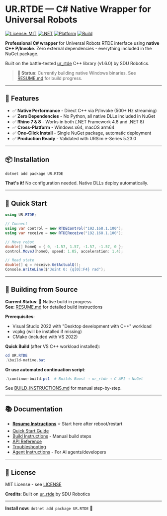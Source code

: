 # UR.RTDE — C# Native Wrapper for Universal Robots

[![License: MIT](https://img.shields.io/badge/License-MIT-yellow.svg)](https://opensource.org/licenses/MIT)
[![.NET](https://img.shields.io/badge/.NET-4.8%20%7C%208.0-512BD4)](https://dotnet.microsoft.com/)
[![Platform](https://img.shields.io/badge/Platform-Windows%20%7C%20macOS-lightgrey)](https://github.com/lasaths/UR.RTDE)
[![Build](https://img.shields.io/badge/Build-Native%20C%2B%2B-blue)](https://github.com/lasaths/UR.RTDE)

**Professional C# wrapper** for Universal Robots RTDE interface using **native C++ P/Invoke**. Zero external dependencies - everything included in the NuGet package.

Built on the battle-tested [ur_rtde](https://gitlab.com/sdurobotics/ur_rtde) C++ library (v1.6.0) by SDU Robotics.

> **🔄 Status**: Currently building native Windows binaries. See [RESUME.md](RESUME.md) for build progress.

---

## 🎯 Features

- ✅ **Native Performance** - Direct C++ via P/Invoke (500+ Hz streaming)
- ✅ **Zero Dependencies** - No Python, all native DLLs included in NuGet  
- ✅ **Rhino 7 & 8** - Works in both (.NET Framework 4.8 and .NET 8)
- ✅ **Cross-Platform** - Windows x64, macOS arm64
- ✅ **One-Click Install** - Single NuGet package, automatic deployment
- ✅ **Production Ready** - Validated with URSim e-Series 5.23.0

---

## 📦 Installation

```bash
dotnet add package UR.RTDE
```

**That's it!** No configuration needed. Native DLLs deploy automatically.

---

## 🚀 Quick Start

```csharp
using UR.RTDE;

// Connect
using var control = new RTDEControl("192.168.1.100");
using var receive = new RTDEReceive("192.168.1.100");

// Move robot
double[] homeQ = { 0, -1.57, 1.57, -1.57, -1.57, 0 };
control.MoveJ(homeQ, speed: 1.05, acceleration: 1.4);

// Read state
double[] q = receive.GetActualQ();
Console.WriteLine($"Joint 0: {q[0]:F4} rad");
```

---

## 🔨 Building from Source

**Current Status**: 🔄 Native build in progress  
**See**: [RESUME.md](RESUME.md) for detailed build instructions

**Prerequisites**: 
- Visual Studio 2022 with "Desktop development with C++" workload
- vcpkg (will be installed if missing)
- CMake (included with VS 2022)

**Quick Build** (after VS C++ workload installed):
```powershell
cd UR.RTDE
.\build-native.bat
```

**Or use automated continuation script**:
```powershell
.\continue-build.ps1  # Builds Boost → ur_rtde → C API → NuGet
```

See [BUILD_INSTRUCTIONS.md](BUILD_INSTRUCTIONS.md) for manual step-by-step.

---

## 📚 Documentation

- **[Resume Instructions](RESUME.md)** ⭐ Start here after reboot/restart
- [Quick Start Guide](docs/quickstart.md)
- [Build Instructions](BUILD_INSTRUCTIONS.md) - Manual build steps
- [API Reference](docs/api-reference.md)  
- [Troubleshooting](docs/troubleshooting.md)
- [Agent Instructions](AGENTS.md) - For AI agents/developers

---

## 📄 License

MIT License - see [LICENSE](LICENSE)

**Credits**: Built on [ur_rtde](https://gitlab.com/sdurobotics/ur_rtde) by SDU Robotics

---

**Install now:** `dotnet add package UR.RTDE` 🚀
